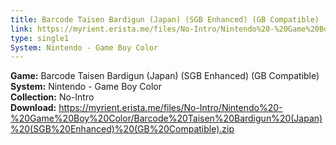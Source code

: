 ```yaml
---
title: Barcode Taisen Bardigun (Japan) (SGB Enhanced) (GB Compatible)
link: https://myrient.erista.me/files/No-Intro/Nintendo%20-%20Game%20Boy%20Color/Barcode%20Taisen%20Bardigun%20(Japan)%20(SGB%20Enhanced)%20(GB%20Compatible).zip
type: single1
System: Nintendo - Game Boy Color
---
```

<b>Game:</b> Barcode Taisen Bardigun (Japan) (SGB Enhanced) (GB Compatible)<br>
<b>System:</b> Nintendo - Game Boy Color<br>
<b>Collection:</b> No-Intro<br>
<b>Download:</b> https://myrient.erista.me/files/No-Intro/Nintendo%20-%20Game%20Boy%20Color/Barcode%20Taisen%20Bardigun%20(Japan)%20(SGB%20Enhanced)%20(GB%20Compatible).zip
